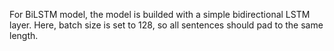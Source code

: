 For BiLSTM model, the model is builded with a simple bidirectional LSTM layer. Here, batch size is set to 128, so all sentences should pad to the same length.
